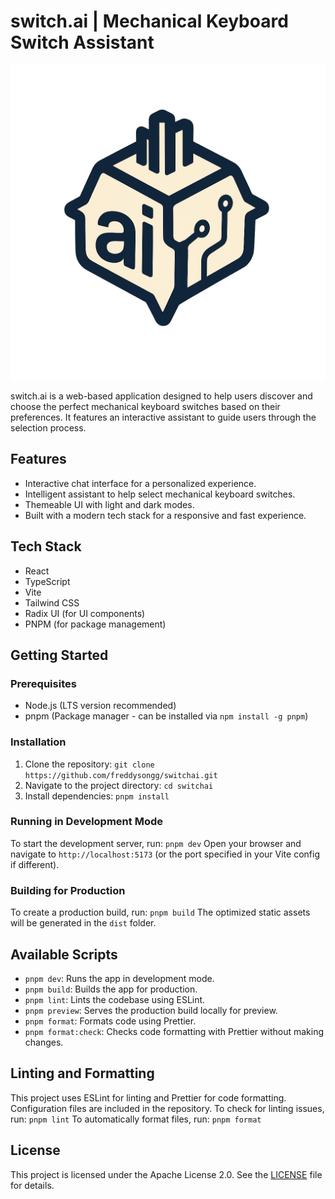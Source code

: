 # switch.ai | Mechanical Keyboard Switch Assistant

![switch.ai Logo](public/switch-ai-logo.png)

switch.ai is a web-based application designed to help users discover and choose the perfect mechanical keyboard switches based on their preferences. It features an interactive assistant to guide users through the selection process.

## Features

*   Interactive chat interface for a personalized experience.
*   Intelligent assistant to help select mechanical keyboard switches.
*   Themeable UI with light and dark modes.
*   Built with a modern tech stack for a responsive and fast experience.

## Tech Stack

*   React
*   TypeScript
*   Vite
*   Tailwind CSS
*   Radix UI (for UI components)
*   PNPM (for package management)

## Getting Started

### Prerequisites

*   Node.js (LTS version recommended)
*   pnpm (Package manager - can be installed via `npm install -g pnpm`)

### Installation

1.  Clone the repository: `git clone https://github.com/freddysongg/switchai.git`
2.  Navigate to the project directory: `cd switchai`
3.  Install dependencies: `pnpm install`

### Running in Development Mode

To start the development server, run: `pnpm dev`
Open your browser and navigate to `http://localhost:5173` (or the port specified in your Vite config if different).

### Building for Production

To create a production build, run: `pnpm build`
The optimized static assets will be generated in the `dist` folder.

## Available Scripts

*   `pnpm dev`: Runs the app in development mode.
*   `pnpm build`: Builds the app for production.
*   `pnpm lint`: Lints the codebase using ESLint.
*   `pnpm preview`: Serves the production build locally for preview.
*   `pnpm format`: Formats code using Prettier.
*   `pnpm format:check`: Checks code formatting with Prettier without making changes.

## Linting and Formatting

This project uses ESLint for linting and Prettier for code formatting. Configuration files are included in the repository.
To check for linting issues, run: `pnpm lint`
To automatically format files, run: `pnpm format`

## License

This project is licensed under the Apache License 2.0. See the [LICENSE](LICENSE) file for details.
